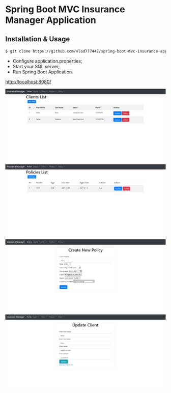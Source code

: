 # Spring Boot MVC Insurance Manager Application
## Installation & Usage

```bash
$ git clone https://github.com/vlad777442/spring-boot-mvc-insurance-app
```
* Configure application.properties;
* Start your SQL server;
* Run Spring Boot Application.



[http://localhost:8080/](http://localhost:8080/)



![Starting](./images/Screenshot_4.jpg)
![Starting](./images/Screenshot_3.jpg)
![Starting](./images/Screenshot_2.jpg)
![Starting](./images/Screenshot_5.jpg)